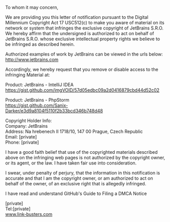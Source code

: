To whom it may concern,
    
We are providing you this letter of notification pursuant to the Digital Millennium Copyright Act 17 USC512(c) to make you aware of material on its network or system that infringes the exclusive copyright of JetBrains S.R.O.  We hereby affirm that the undersigned is authorized to act on behalf of JetBrains S.R.O.  whose exclusive intellectual property rights we believe to be infringed as described herein.         

Authorized examples of work by JetBrains can be viewed in the urls below:
http://www.jetbrains.com

Accordingly, we hereby request that you remove or disable access to the infringing Material at:

Product: JetBrains - IntelliJ IDEA	
https://gist.github.com/imgVOID/57d05edbc09a2d0416879cbd44d52c02

Product: JetBrains - PhpStorm	
https://gist.github.com/Sanix-Darker/e3d9a8104f5110f2b33bcd346b748d48

Copyright Holder Info:  
Company: JetBrains   
Address: Na hrebenech II 1718/10, 147 00 Prague, Czech Republic  
Email: [private]  
Phone: [private]  

I have a good faith belief that use of the copyrighted materials described above on the infringing web pages is not authorized by the copyright owner, or its agent, or the law. I have taken fair use into consideration.

I swear, under penalty of perjury, that the information in this notification is accurate and that I am the copyright owner, or am authorized to act on behalf of the owner, of an exclusive right that is allegedly infringed.

I have read and understand GitHub's Guide to Filing a DMCA Notice

[private]  
Tel:[private]  
www.link-busters.com 
